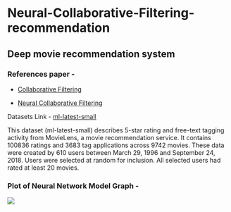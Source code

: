 # Neural-Collaborative-Filtering-recommendation
## Deep movie recommendation system

### References paper -

* [Collaborative Filtering](https://dl.acm.org/doi/pdf/10.1145/371920.372071)

* [Neural Collaborative Filtering](https://dl.acm.org/doi/pdf/10.1145/3038912.3052569)



Datasets Link -  [ ml-latest-small ](http://files.grouplens.org/datasets/movielens/ml-latest-small.zip)

This dataset (ml-latest-small) describes 5-star rating and free-text tagging activity from MovieLens, a movie recommendation service. It contains 100836 ratings and 3683 tag applications across 9742 movies. These data were created by 610 users between March 29, 1996 and September 24, 2018.
Users were selected at random for inclusion. All selected users had rated at least 20 movies.  

### Plot of Neural Network Model Graph -
![](https://github.com/anuj-glitch/Neural-Collaborative-Filtering-recommendation/blob/master/model_plot.png)
